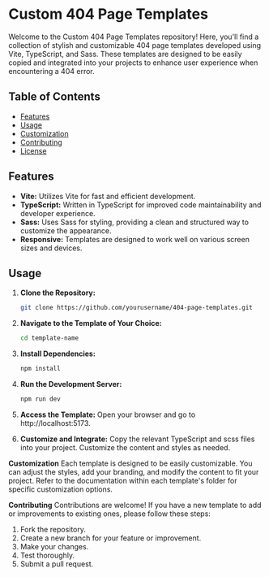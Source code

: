 # Custom 404 Page Templates

Welcome to the Custom 404 Page Templates repository! Here, you'll find a collection of stylish and customizable 404 page templates developed using Vite, TypeScript, and Sass. These templates are designed to be easily copied and integrated into your projects to enhance user experience when encountering a 404 error.

## Table of Contents

- [Features](#features)
- [Usage](#usage)
- [Customization](#customization)
- [Contributing](#contributing)
- [License](#license)

## Features

- **Vite:** Utilizes Vite for fast and efficient development.
- **TypeScript:** Written in TypeScript for improved code maintainability and developer experience.
- **Sass:** Uses Sass for styling, providing a clean and structured way to customize the appearance.
- **Responsive:** Templates are designed to work well on various screen sizes and devices.

## Usage

1. **Clone the Repository:**

   ```bash
   git clone https://github.com/yourusername/404-page-templates.git
   ```

2. **Navigate to the Template of Your Choice:**

   ```bash
   cd template-name
   ```

3. **Install Dependencies:**

   ```bash
   npm install
   ```

4. **Run the Development Server:**

   ```bash
   npm run dev
   ```

5. **Access the Template:**
   Open your browser and go to http://localhost:5173.

6. **Customize and Integrate:**
   Copy the relevant TypeScript and scss files into your project. Customize the content and styles as needed.

**Customization**
Each template is designed to be easily customizable. You can adjust the styles, add your branding, and modify the content to fit your project. Refer to the documentation within each template's folder for specific customization options.

**Contributing**
Contributions are welcome! If you have a new template to add or improvements to existing ones, please follow these steps:

1. Fork the repository.
2. Create a new branch for your feature or improvement.
3. Make your changes.
4. Test thoroughly.
5. Submit a pull request.
